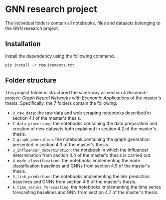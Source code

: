 # GNN research project

The individual folders contain all notebooks, files and datasets belonging to the GNN research project.

## Installation

Install the dependency using the following command.

`pip install -r requirements.txt`

## Folder structure

This project folder is structured the same way as section 4 *Research project: Graph Neural Networks with Economic Applications* of the master's thesis. Specifically, the 7 folders contain the following:

* `0_raw_data`: the raw data and web scraping notebooks described in section 4.1 of the master's thesis.
* `1_data_processing`: the notebooks containing the data preparation and creation of new datasets both explained in section 4.2 of the master's thesis.
* `2_graph_generation`: the notebook containing the graph generation presented in section 4.3 of the master's thesis.
* `3_influencer_determination`: the notebook in which the influencer determination from section 4.4 of the master's thesis is carried out.
* `4_node_classification`: the notebooks implementing the node classification baselines and GNNs from section 4.5 of the master's thesis.
* `5_link_prediction`: the notebooks implementing the link prediction baselines and GNNs from section 4.6 of the master's thesis.
* `6_time_series_forecasting`: the notebooks implementing the time series forecasting baselines and GNN from section 4.7 of the master's thesis.
